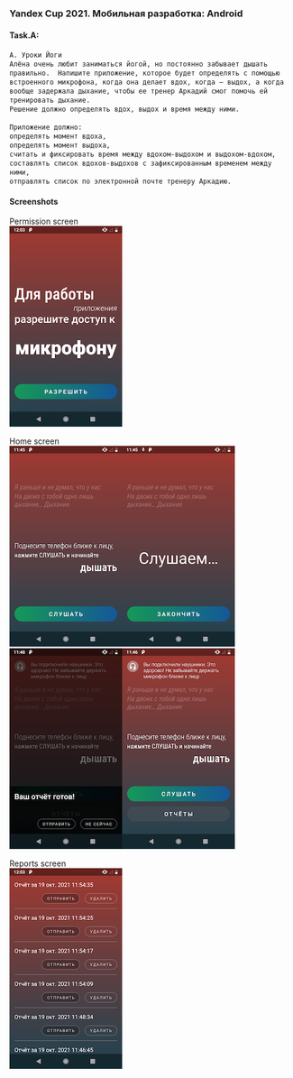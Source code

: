 ### Yandex Cup 2021. Мобильная разработка: Android

#### Task.A:
```
A. Уроки Йоги
Алёна очень любит заниматься йогой, но постоянно забывает дышать правильно.  Напишите приложение, которое будет определять с помощью встроенного микрофона, когда она делает вдох, когда — выдох, а когда вообще задержала дыхание, чтобы ее тренер Аркадий смог помочь ей тренировать дыхание.
Решение должно определять вдох, выдох и время между ними.

Приложение должно:
определять момент вдоха,
определять момент выдоха,
считать и фиксировать время между вдохом-выдохом и выдохом-вдохом,
составлять список вдохов-выдохов с зафиксированным временем между ними,
отправлять список по электронной почте тренеру Аркадию.
```

#### Screenshots
Permission screen  
![Permission screen](art/permission.png)

Home screen  
![Home screen 1](art/home_1.png)![Home screen 2](art/home_2.png)![Home screen 3](art/home_3.png)![Home screen 4](art/home_4.png)

Reports screen  
![Reports screen](art/reports.png)


